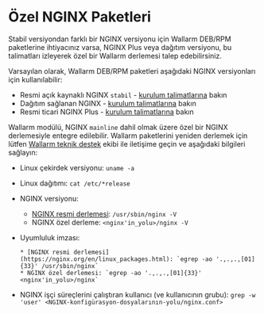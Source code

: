 # Özel NGINX Paketleri

Stabil versiyondan farklı bir NGINX versiyonu için Wallarm DEB/RPM paketlerine ihtiyacınız varsa, NGINX Plus veya dağıtım versiyonu, bu talimatları izleyerek özel bir Wallarm derlemesi talep edebilirsiniz.

Varsayılan olarak, Wallarm DEB/RPM paketleri aşağıdaki NGINX versiyonları için kullanılabilir:

* Resmi açık kaynaklı NGINX `stabil` - [kurulum talimatlarına](../nginx/dynamic-module.md) bakın
* Dağıtım sağlanan NGINX - [kurulum talimatlarına](../nginx/dynamic-module-from-distr.md) bakın
* Resmi ticari NGINX Plus - [kurulum talimatlarına](../nginx-plus.md) bakın

Wallarm modülü, NGINX `mainline` dahil olmak üzere özel bir NGINX derlemesiyle entegre edilebilir. Wallarm paketlerini yeniden derlemek için lütfen [Wallarm teknik destek](mailto:support@wallarm.com) ekibi ile iletişime geçin ve aşağıdaki bilgileri sağlayın:

* Linux çekirdek versiyonu: `uname -a`
* Linux dağıtımı: `cat /etc/*release`
* NGINX versiyonu:

    * [NGINX resmi derlemesi](https://nginx.org/en/linux_packages.html): `/usr/sbin/nginx -V`
    * NGINX özel derleme: `<nginx'in_yolu>/nginx -V`

* Uyumluluk imzası:
  
      * [NGINX resmi derlemesi](https://nginx.org/en/linux_packages.html): `egrep -ao '.,.,.,[01]{33}' /usr/sbin/nginx`
      * NGINX özel derlemesi: `egrep -ao '.,.,.,[01]{33}' <nginx'in_yolu>/nginx`

* NGINX işçi süreçlerini çalıştıran kullanıcı (ve kullanıcının grubu): `grep -w 'user' <NGINX-konfigürasyon-dosyalarının-yolu/nginx.conf>`